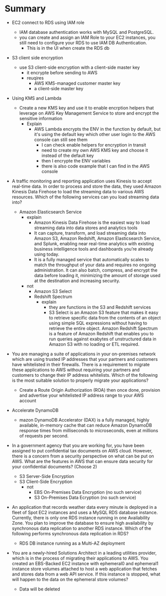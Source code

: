# Summary

- EC2 connect to RDS using IAM role
  - IAM database authentication works with MySQL and PostgreSQL.
  - you can create and assign an IAM Role to your EC2 instances, you still need to configure your RDS to use IAM DB Authentication.
    - This is in the UI when create the RDS db

- S3 client side encryption
  - use S3 client-side encryption with a client-side master key
    - it encrypte before sending to AWS
    - reuqires
      - AWS KMS-managed customer master key
      - a client-side master key

- Using KMS and Lambda
  - Create a new KMS key and use it to enable encrption helpers that leverage on AWS Key Management Service to store and encrypt the sensitive information
    - Explain
      - AWS Lambda encrypts the ENV in the function by default, but it's using the default key which other user login to the AWS console can still see them
        - I can check enable helpers for encryption in transit
        - need to create my own AWS KMS key and choose it instead of the default key
        - then I encrypte the ENV variables
        - there is also code example that I can find in the AWS console

- A traffic monitoring and reporting application uses Kinesis to accept real-time data. In order to process and store the data, they used Amazon Kinesis Data Firehose to load the streaming data to various AWS resources. Which of the following services can you load streaming data into?
  - Amazon Elasticsearch Service
    - explain
      - Amazon Kinesis Data Firehose is the easiest way to load streaming data into data stores and analytics tools
      - It can capture, transform, and load streaming data into Amazon S3, Amazon Redshift, Amazon Elasticsearch Service, and Splunk, enabling near real-time analytics with existing business intelligence tools and dashboards you’re already using today.
      - It is a fully managed service that automatically scales to match the throughput of your data and requires no ongoing administration. It can also batch, compress, and encrypt the data before loading it, minimizing the amount of storage used at the destination and increasing security.
    - not
      - Amazon S3 Select
      - Redshift Spectrum
        - explain
          - they are functions in the S3 and Redshift services
          - S3 Select is an Amazon S3 feature that makes it easy to retrieve specific data from the contents of an object using simple SQL expressions without having to retrieve the entire object. Amazon Redshift Spectrum is a feature of Amazon Redshift that enables you to run queries against exabytes of unstructured data in Amazon S3 with no loading or ETL required.

- You are managing a suite of applications in your on-premises network which are using trusted IP addresses that your partners and customers have whitelisted in their firewalls. There is a requirement to migrate these applications to AWS without requiring your partners and customers to change their IP address whitelists. Which of the following is the most suitable solution to properly migrate your applications?
  - Create a Route Origin Authorization (ROA) then once done, provision and advertise your whitelisted IP address range to your AWS account

- Accelerate DynamoDB
  - mazon DynamoDB Accelerator (DAX) is a fully managed, highly available, in-memory cache that can reduce Amazon DynamoDB response times from milliseconds to microseconds, even at millions of requests per second.

- In a government agency that you are working for, you have been assigned to put confidential tax documents on AWS cloud. However, there is a concern from a security perspective on what can be put on AWS. What are the features in AWS that can ensure data security for your confidential documents? (Choose 2)
  - S3 Server-Side Encryption
  - S3 Client-Side Encryption
    - not
      - EBS On-Premises Data Encryption (no such service)
      - S3 On-Premises Data Ecryption (no such service)

- An application that records weather data every minute is deployed in a fleet of Spot EC2 instances and uses a MySQL RDS database instance. Currently, there is only one RDS instance running in one Availability Zone. You plan to improve the database to ensure high availability by synchronous data replication to another RDS instance. Which of the following performs synchronous data replication in RDS?
  - RDS DB instance running as a Multi-AZ deployment

- You are a newly-hired Solutions Architect in a leading utilities provider, which is in the process of migrating their applications to AWS. You created an EBS-Backed EC2 instance with ephemeral0 and ephemeral1 instance store volumes attached to host a web application that fetches and stores data from a web API service. If this instance is stopped, what will happen to the data on the ephemeral store volumes?
  - Data will be deleted

<!-- Question 25 -->
